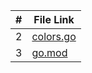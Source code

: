 | # | File Link | 
| - | -------- |
| 2 | [colors.go](https://github.com/ACHarrison32/4143-PLC/blob/main/Assignments/P03%20-%202nd/Code%20Files/Colors/colors.go) | 
| 3 | [go.mod](https://github.com/ACHarrison32/4143-PLC/blob/main/Assignments/P03%20-%202nd/Code%20Files/Colors/go.mod) |
